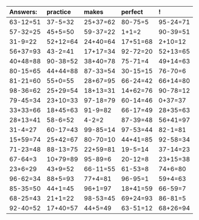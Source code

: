 | Answers: | practice | makes | perfect | ! |
| :--- | :--- | :--- | :--- | :--- |
| 63-12=51 | 37-5=32 | 25+37=62 | 80-75=5 | 95-24=71 | 
| 57-32=25 | 45+5=50 | 59-37=22 | 1+1=2 | 90-39=51 | 
| 31-9=22 | 52+12=64 | 24+40=64 | 17+51=68 | 2+10=12 | 
| 56+37=93 | 43-2=41 | 17+17=34 | 92-72=20 | 52+13=65 | 
| 40+48=88 | 90-38=52 | 38+40=78 | 75-71=4 | 49+14=63 | 
| 80-15=65 | 44+44=88 | 87-33=54 | 30-15=15 | 76-70=6 | 
| 81-21=60 | 55+0=55 | 28+67=95 | 66-24=42 | 66+14=80 | 
| 98-36=62 | 25+29=54 | 18+13=31 | 14+62=76 | 90-78=12 | 
| 79-45=34 | 23+10=33 | 97-18=79 | 60-14=46 | 0+37=37 | 
| 33+33=66 | 18+45=63 | 91-9=82 | 66-17=49 | 28+35=63 | 
| 28+13=41 | 58-6=52 | 4-2=2 | 87-39=48 | 56+41=97 | 
| 31-4=27 | 60-17=43 | 99-85=14 | 97-53=44 | 82-1=81 | 
| 15+59=74 | 25+42=67 | 80-70=10 | 44+41=85 | 92-58=34 | 
| 71-23=48 | 88-13=75 | 22+59=81 | 19-5=14 | 37-14=23 | 
| 67-64=3 | 10+79=89 | 95-89=6 | 20-12=8 | 23+15=38 | 
| 23+6=29 | 43+9=52 | 66-11=55 | 61-53=8 | 74+6=80 | 
| 96-62=34 | 88+5=93 | 77+4=81 | 96-95=1 | 59+4=63 | 
| 85-35=50 | 44+1=45 | 96+1=97 | 18+41=59 | 66-59=7 | 
| 68-25=43 | 21+1=22 | 98-53=45 | 69+24=93 | 86-81=5 | 
| 92-40=52 | 17+40=57 | 44+5=49 | 63-51=12 | 68+26=94 | 
